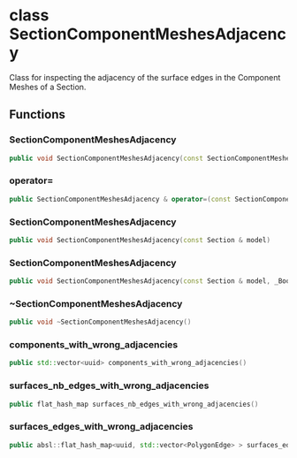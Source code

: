 # class SectionComponentMeshesAdjacency


 Class for inspecting the adjacency of the surface edges in the Component Meshes of a Section.



## Functions

### SectionComponentMeshesAdjacency

```cpp
public void SectionComponentMeshesAdjacency(const SectionComponentMeshesAdjacency & )
```


### operator=

```cpp
public SectionComponentMeshesAdjacency & operator=(const SectionComponentMeshesAdjacency & )
```


### SectionComponentMeshesAdjacency

```cpp
public void SectionComponentMeshesAdjacency(const Section & model)
```


### SectionComponentMeshesAdjacency

```cpp
public void SectionComponentMeshesAdjacency(const Section & model, _Bool verbose)
```


### ~SectionComponentMeshesAdjacency

```cpp
public void ~SectionComponentMeshesAdjacency()
```


### components_with_wrong_adjacencies

```cpp
public std::vector<uuid> components_with_wrong_adjacencies()
```


### surfaces_nb_edges_with_wrong_adjacencies

```cpp
public flat_hash_map surfaces_nb_edges_with_wrong_adjacencies()
```


### surfaces_edges_with_wrong_adjacencies

```cpp
public absl::flat_hash_map<uuid, std::vector<PolygonEdge> > surfaces_edges_with_wrong_adjacencies()
```




